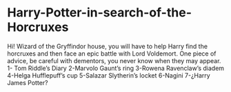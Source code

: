 # Harry-Potter-in-search-of-the-Horcruxes
Hi! Wizard of the Gryffindor house, you will have to help Harry find the horcruxes and then face an epic battle with Lord Voldemort. One piece of advice, be careful with dementors, you never know when they may appear.
1- Tom Riddle’s Diary
2-Marvolo Gaunt’s ring
3-Rowena Ravenclaw’s diadem
4-Helga Hufflepuff’s cup
5-Salazar Slytherin’s locket
6-Nagini
7-¿Harry James Potter?
